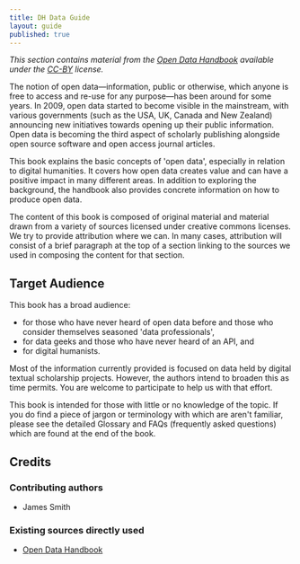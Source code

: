 ```yaml
---
title: DH Data Guide
layout: guide
published: true
---
```


_This section contains material from the 
[Open Data Handbook](http://opendatahandbook.org/) available under the 
[CC-BY](http://creativecommons.org/licenses/by/3.0/) license._

The notion of open data&mdash;information, public or otherwise, which anyone
is free to access and re-use for any purpose&mdash;has been around for some
years. In 2009, open data started to become visible in the mainstream, with
various governments (such as the USA, UK, Canada and New Zealand) announcing
new initiatives towards opening up their public information. Open data is
becoming the third aspect of scholarly publishing alongside open source
software and open access journal articles.

This book explains the basic concepts of 'open data', especially in relation
to digital humanities. It covers how open data creates value and can have a
positive impact in many different areas. In addition to exploring the
background, the handbook also provides concrete information on how to produce
open data.

The content of this book is composed of original material and material drawn
from a variety of sources licensed under creative commons licenses. We try to
provide attribution where we can. In many cases, attribution will consist of a
brief paragraph at the top of a section linking to the sources we used in
composing the content for that section.

## Target Audience

This book has a broad audience:

- for those who have never heard of open data before and those who consider themselves seasoned 'data professionals',
- for data geeks and those who have never heard of an API, and
- for digital humanists.

Most of the information currently provided is focused on data held by digital
textual scholarship projects. However, the authors intend to broaden this as
time permits. You are welcome to participate to help us with that effort.

This book is intended for those with little or no knowledge of the topic. If
you do find a piece of jargon or terminology with which are aren't familiar,
please see the detailed Glossary and FAQs (frequently asked questions) which
are found at the end of the book.

## Credits

### Contributing authors

- James Smith

### Existing sources directly used

- [Open Data Handbook](http://opendatahandbook.org/)